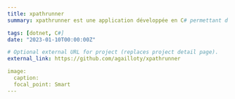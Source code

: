 ```yaml
---
title: xpathrunner
summary: xpathrunner est une application développée en C# permettant d'évaluer les expression Xpath sur un document HTML et XML. Développée initialement pour du protypage d'extraction web. L'application est actuellement une ligne de commande, je travaille pour le rendre disponible nativement sur Linux, MacOs et Windows et dans le navigateur en WASM grâce à Avalonia UI.

tags: [dotnet, C#]
date: "2023-01-10T00:00:00Z"

# Optional external URL for project (replaces project detail page).
external_link: https://github.com/agailloty/xpathrunner

image:
  caption: 
  focal_point: Smart
---
```

